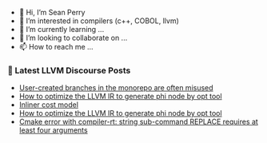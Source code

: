 - 👋 Hi, I’m Sean Perry
- 👀 I’m interested in compilers (c++, COBOL, llvm)
- 🌱 I’m currently learning ...
- 💞️ I’m looking to collaborate on ...
- 📫 How to reach me ...

<!---
s66perry/s66perry is a ✨ special ✨ repository because its `README.md` (this file) appears on your GitHub profile.
You can click the Preview link to take a look at your changes.
--->
### 📕 Latest LLVM Discourse Posts

<!-- DISCOURSE-LLVM:START -->
- [User-created branches in the monorepo are often misused](https://discourse.llvm.org/t/user-created-branches-in-the-monorepo-are-often-misused/75544?page=2#post_30)
- [How to optimize the LLVM IR to generate phi node by opt tool](https://discourse.llvm.org/t/how-to-optimize-the-llvm-ir-to-generate-phi-node-by-opt-tool/76700#post_3)
- [Inliner cost model](https://discourse.llvm.org/t/inliner-cost-model/2992#post_10)
- [How to optimize the LLVM IR to generate phi node by opt tool](https://discourse.llvm.org/t/how-to-optimize-the-llvm-ir-to-generate-phi-node-by-opt-tool/76700#post_2)
- [Cmake error with compiler-rt: string sub-command REPLACE requires at least four arguments](https://discourse.llvm.org/t/cmake-error-with-compiler-rt-string-sub-command-replace-requires-at-least-four-arguments/66017#post_3)
<!-- DISCOURSE-LLVM:END -->

